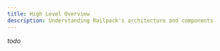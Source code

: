 ```yaml
---
title: High Level Overview
description: Understanding Railpack's architecture and components
---
```


_todo_

